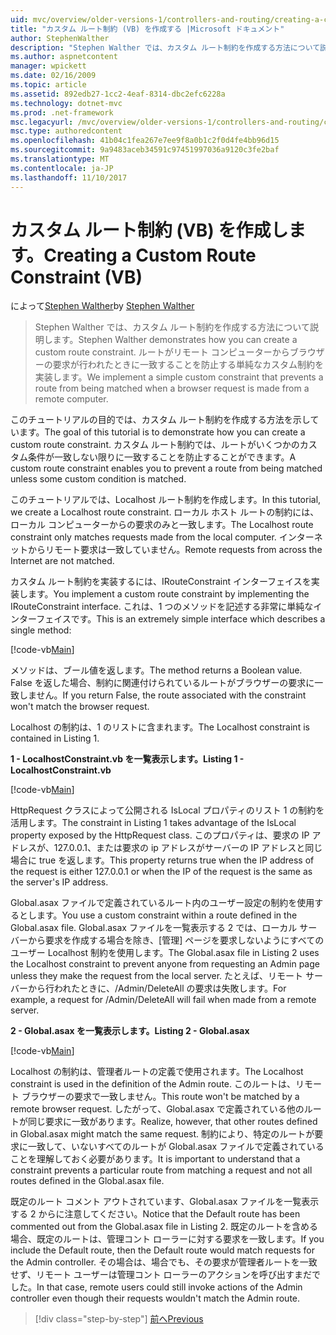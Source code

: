 ```yaml
---
uid: mvc/overview/older-versions-1/controllers-and-routing/creating-a-custom-route-constraint-vb
title: "カスタム ルート制約 (VB) を作成する |Microsoft ドキュメント"
author: StephenWalther
description: "Stephen Walther では、カスタム ルート制約を作成する方法について説明します。 単純な実装により、ルートを防止するカスタムの制約に一致する w."
ms.author: aspnetcontent
manager: wpickett
ms.date: 02/16/2009
ms.topic: article
ms.assetid: 892edb27-1cc2-4eaf-8314-dbc2efc6228a
ms.technology: dotnet-mvc
ms.prod: .net-framework
msc.legacyurl: /mvc/overview/older-versions-1/controllers-and-routing/creating-a-custom-route-constraint-vb
msc.type: authoredcontent
ms.openlocfilehash: 41b04c1fea267e7ee9f8a0b1c2f0d4fe4bb96d15
ms.sourcegitcommit: 9a9483aceb34591c97451997036a9120c3fe2baf
ms.translationtype: MT
ms.contentlocale: ja-JP
ms.lasthandoff: 11/10/2017
---
```

<a name="creating-a-custom-route-constraint-vb"></a><span data-ttu-id="de767-104">カスタム ルート制約 (VB) を作成します。</span><span class="sxs-lookup"><span data-stu-id="de767-104">Creating a Custom Route Constraint (VB)</span></span>
====================
<span data-ttu-id="de767-105">によって[Stephen Walther](https://github.com/StephenWalther)</span><span class="sxs-lookup"><span data-stu-id="de767-105">by [Stephen Walther](https://github.com/StephenWalther)</span></span>

> <span data-ttu-id="de767-106">Stephen Walther では、カスタム ルート制約を作成する方法について説明します。</span><span class="sxs-lookup"><span data-stu-id="de767-106">Stephen Walther demonstrates how you can create a custom route constraint.</span></span> <span data-ttu-id="de767-107">ルートがリモート コンピューターからブラウザーの要求が行われたときに一致することを防止する単純なカスタム制約を実装します。</span><span class="sxs-lookup"><span data-stu-id="de767-107">We implement a simple custom constraint that prevents a route from being matched when a browser request is made from a remote computer.</span></span>


<span data-ttu-id="de767-108">このチュートリアルの目的では、カスタム ルート制約を作成する方法を示しています。</span><span class="sxs-lookup"><span data-stu-id="de767-108">The goal of this tutorial is to demonstrate how you can create a custom route constraint.</span></span> <span data-ttu-id="de767-109">カスタム ルート制約では、ルートがいくつかのカスタム条件が一致しない限りに一致することを防止することができます。</span><span class="sxs-lookup"><span data-stu-id="de767-109">A custom route constraint enables you to prevent a route from being matched unless some custom condition is matched.</span></span>

<span data-ttu-id="de767-110">このチュートリアルでは、Localhost ルート制約を作成します。</span><span class="sxs-lookup"><span data-stu-id="de767-110">In this tutorial, we create a Localhost route constraint.</span></span> <span data-ttu-id="de767-111">ローカル ホスト ルートの制約には、ローカル コンピューターからの要求のみと一致します。</span><span class="sxs-lookup"><span data-stu-id="de767-111">The Localhost route constraint only matches requests made from the local computer.</span></span> <span data-ttu-id="de767-112">インターネットからリモート要求は一致していません。</span><span class="sxs-lookup"><span data-stu-id="de767-112">Remote requests from across the Internet are not matched.</span></span>

<span data-ttu-id="de767-113">カスタム ルート制約を実装するには、IRouteConstraint インターフェイスを実装します。</span><span class="sxs-lookup"><span data-stu-id="de767-113">You implement a custom route constraint by implementing the IRouteConstraint interface.</span></span> <span data-ttu-id="de767-114">これは、1 つのメソッドを記述する非常に単純なインターフェイスです。</span><span class="sxs-lookup"><span data-stu-id="de767-114">This is an extremely simple interface which describes a single method:</span></span>

[!code-vb[Main](creating-a-custom-route-constraint-vb/samples/sample1.vb)]

<span data-ttu-id="de767-115">メソッドは、ブール値を返します。</span><span class="sxs-lookup"><span data-stu-id="de767-115">The method returns a Boolean value.</span></span> <span data-ttu-id="de767-116">False を返した場合、制約に関連付けられているルートがブラウザーの要求に一致しません。</span><span class="sxs-lookup"><span data-stu-id="de767-116">If you return False, the route associated with the constraint won't match the browser request.</span></span>

<span data-ttu-id="de767-117">Localhost の制約は、1 のリストに含まれます。</span><span class="sxs-lookup"><span data-stu-id="de767-117">The Localhost constraint is contained in Listing 1.</span></span>

<span data-ttu-id="de767-118">**1 - LocalhostConstraint.vb を一覧表示します。**</span><span class="sxs-lookup"><span data-stu-id="de767-118">**Listing 1 - LocalhostConstraint.vb**</span></span>

[!code-vb[Main](creating-a-custom-route-constraint-vb/samples/sample2.vb)]

<span data-ttu-id="de767-119">HttpRequest クラスによって公開される IsLocal プロパティのリスト 1 の制約を活用します。</span><span class="sxs-lookup"><span data-stu-id="de767-119">The constraint in Listing 1 takes advantage of the IsLocal property exposed by the HttpRequest class.</span></span> <span data-ttu-id="de767-120">このプロパティは、要求の IP アドレスが、127.0.0.1、または要求の ip アドレスがサーバーの IP アドレスと同じ場合に true を返します。</span><span class="sxs-lookup"><span data-stu-id="de767-120">This property returns true when the IP address of the request is either 127.0.0.1 or when the IP of the request is the same as the server's IP address.</span></span>

<span data-ttu-id="de767-121">Global.asax ファイルで定義されているルート内のユーザー設定の制約を使用するとします。</span><span class="sxs-lookup"><span data-stu-id="de767-121">You use a custom constraint within a route defined in the Global.asax file.</span></span> <span data-ttu-id="de767-122">Global.asax ファイルを一覧表示する 2 では、ローカル サーバーから要求を作成する場合を除き、[管理] ページを要求しないようにすべてのユーザー Localhost 制約を使用します。</span><span class="sxs-lookup"><span data-stu-id="de767-122">The Global.asax file in Listing 2 uses the Localhost constraint to prevent anyone from requesting an Admin page unless they make the request from the local server.</span></span> <span data-ttu-id="de767-123">たとえば、リモート サーバーから行われたときに、/Admin/DeleteAll の要求は失敗します。</span><span class="sxs-lookup"><span data-stu-id="de767-123">For example, a request for /Admin/DeleteAll will fail when made from a remote server.</span></span>

<span data-ttu-id="de767-124">**2 - Global.asax を一覧表示します。**</span><span class="sxs-lookup"><span data-stu-id="de767-124">**Listing 2 - Global.asax**</span></span>

[!code-vb[Main](creating-a-custom-route-constraint-vb/samples/sample3.vb)]

<span data-ttu-id="de767-125">Localhost の制約は、管理者ルートの定義で使用されます。</span><span class="sxs-lookup"><span data-stu-id="de767-125">The Localhost constraint is used in the definition of the Admin route.</span></span> <span data-ttu-id="de767-126">このルートは、リモート ブラウザーの要求で一致しません。</span><span class="sxs-lookup"><span data-stu-id="de767-126">This route won't be matched by a remote browser request.</span></span> <span data-ttu-id="de767-127">したがって、Global.asax で定義されている他のルートが同じ要求に一致があります。</span><span class="sxs-lookup"><span data-stu-id="de767-127">Realize, however, that other routes defined in Global.asax might match the same request.</span></span> <span data-ttu-id="de767-128">制約により、特定のルートが要求に一致して、いないすべてのルートが Global.asax ファイルで定義されていることを理解しておく必要があります。</span><span class="sxs-lookup"><span data-stu-id="de767-128">It is important to understand that a constraint prevents a particular route from matching a request and not all routes defined in the Global.asax file.</span></span>

<span data-ttu-id="de767-129">既定のルート コメント アウトされています、Global.asax ファイルを一覧表示する 2 からに注意してください。</span><span class="sxs-lookup"><span data-stu-id="de767-129">Notice that the Default route has been commented out from the Global.asax file in Listing 2.</span></span> <span data-ttu-id="de767-130">既定のルートを含める場合、既定のルートは、管理コント ローラーに対する要求を一致します。</span><span class="sxs-lookup"><span data-stu-id="de767-130">If you include the Default route, then the Default route would match requests for the Admin controller.</span></span> <span data-ttu-id="de767-131">その場合は、場合でも、その要求が管理者ルートを一致せず、リモート ユーザーは管理コント ローラーのアクションを呼び出すまだでした。</span><span class="sxs-lookup"><span data-stu-id="de767-131">In that case, remote users could still invoke actions of the Admin controller even though their requests wouldn't match the Admin route.</span></span>

>[!div class="step-by-step"]
[<span data-ttu-id="de767-132">前へ</span><span class="sxs-lookup"><span data-stu-id="de767-132">Previous</span></span>](creating-a-route-constraint-vb.md)
